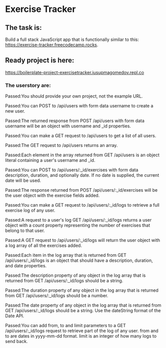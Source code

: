 # Exercise Tracker
## The task is:
Build a full stack JavaScript app that is functionally similar to this: 
https://exercise-tracker.freecodecamp.rocks.

## Ready project is here: 
https://boilerplate-project-exercisetracker.iusupmagomedov.repl.co

### The userstory are:

Passed:You should provide your own project, not the example URL.

Passed:You can POST to /api/users with form data username to create a new user.

Passed:The returned response from POST /api/users with form data username will be an object with username and _id properties.

Passed:You can make a GET request to /api/users to get a list of all users.

Passed:The GET request to /api/users returns an array.

Passed:Each element in the array returned from GET /api/users is an object literal containing a user's username and _id.

Passed:You can POST to /api/users/:_id/exercises with form data description, duration, and optionally date. If no date is supplied, the current date will be used.

Passed:The response returned from POST /api/users/:_id/exercises will be the user object with the exercise fields added.

Passed:You can make a GET request to /api/users/:_id/logs to retrieve a full exercise log of any user.

Passed:A request to a user's log GET /api/users/:_id/logs returns a user object with a count property representing the number of exercises that belong to that user.

Passed:A GET request to /api/users/:_id/logs will return the user object with a log array of all the exercises added.

Passed:Each item in the log array that is returned from GET /api/users/:_id/logs is an object that should have a description, duration, and date properties.

Passed:The description property of any object in the log array that is returned from GET /api/users/:_id/logs should be a string.

Passed:The duration property of any object in the log array that is returned from GET /api/users/:_id/logs should be a number.

Passed:The date property of any object in the log array that is returned from GET /api/users/:_id/logs should be a string. Use the dateString format of the Date API.

Passed:You can add from, to and limit parameters to a GET /api/users/:_id/logs request to retrieve part of the log of any user. from and to are dates in yyyy-mm-dd format. limit is an integer of how many logs to send back.